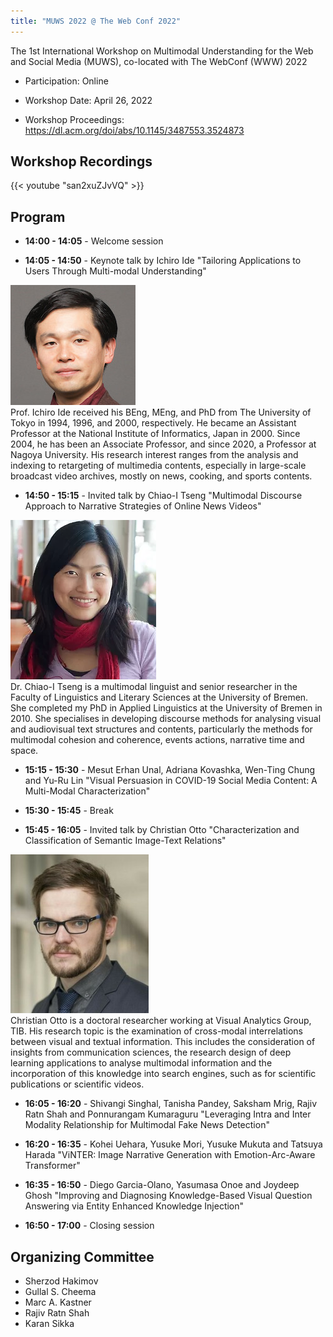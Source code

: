 ```yaml
---
title: "MUWS 2022 @ The Web Conf 2022"
---
```


The 1st International Workshop on Multimodal Understanding for the Web and Social Media (MUWS), co-located with The WebConf (WWW) 2022


- Participation: Online

- Workshop Date: April 26, 2022

- Workshop Proceedings: https://dl.acm.org/doi/abs/10.1145/3487553.3524873

## Workshop Recordings

<div class="mx-auto w-50">
{{< youtube "san2xuZJvVQ" >}}
</div>

## Program

- **14:00 - 14:05** - Welcome session

- **14:05 - 14:50** - Keynote talk by Ichiro Ide "Tailoring Applications to Users Through Multi-modal Understanding"

<div class="mb-3">
  <div class="row">
      <div class="col-4 col-md-2">
              <img class="mt-5 mt-md-0 img-fluid" src="ide.jpg">
      </div>
      <div class="col-8 col-md-10">
              <div class="card-body">
                 Prof. Ichiro Ide received his BEng, MEng, and PhD from The University of Tokyo in 1994, 1996, and 2000, respectively. He became an Assistant Professor at the National Institute of Informatics, Japan in 2000. Since 2004, he has been an Associate Professor, and since 2020, a Professor at Nagoya University. His research interest ranges from the analysis and indexing to retargeting of multimedia contents, especially in large-scale broadcast video archives, mostly on news, cooking, and sports contents.
              </div>
       </div>
  </div>
</div>

- **14:50 - 15:15** - Invited talk by Chiao-I Tseng "Multimodal Discourse Approach to Narrative Strategies of Online News Videos"

<div class="mb-3">
  <div class="row">
      <div class="col-4 col-md-2">
              <img class="mt-5 mt-md-0 img-fluid" src="tseng.webp">
      </div>
      <div class="col-8 col-md-10">
              <div class="card-body">
                 Dr. Chiao-I Tseng is a multimodal linguist and senior researcher in the Faculty of Linguistics and Literary Sciences at the University of Bremen. She completed my PhD in Applied Linguistics at the University of Bremen in 2010. She specialises in developing discourse methods for analysing visual and audiovisual text structures and contents, particularly the methods for multimodal cohesion and coherence, events actions, narrative time and space.
              </div>
       </div>
  </div>
</div>

- **15:15 - 15:30** - Mesut Erhan Unal, Adriana Kovashka, Wen-Ting Chung and Yu-Ru Lin "Visual Persuasion in COVID-19 Social Media Content: A Multi-Modal Characterization"

- **15:30 - 15:45** - Break

- **15:45 - 16:05** - Invited talk by Christian Otto "Characterization and Classification of Semantic Image-Text Relations"

<div class="mb-3">
  <div class="row">
      <div class="col-4 col-md-2">
              <img class="mt-5 mt-md-0 img-fluid" src="otto.jpg">
      </div>
      <div class="col-8 col-md-10">
              <div class="card-body">
                 Christian Otto is a doctoral researcher working at Visual Analytics Group, TIB. His research topic is the examination of cross-modal interrelations between visual and textual information. This includes the consideration of insights from communication sciences, the research design of deep learning applications to analyse multimodal information and the incorporation of this knowledge into search engines, such as for scientific publications or scientific videos.
              </div>
       </div>
  </div>
</div>

- **16:05 - 16:20** - Shivangi Singhal, Tanisha Pandey, Saksham Mrig, Rajiv Ratn Shah and Ponnurangam Kumaraguru "Leveraging Intra and Inter Modality Relationship for Multimodal Fake News Detection"

- **16:20 - 16:35** - Kohei Uehara, Yusuke Mori, Yusuke Mukuta and Tatsuya Harada "ViNTER: Image Narrative Generation with Emotion-Arc-Aware Transformer"

- **16:35 - 16:50** - Diego Garcia-Olano, Yasumasa Onoe and Joydeep Ghosh "Improving and Diagnosing Knowledge-Based Visual Question Answering via Entity Enhanced Knowledge Injection"

- **16:50 - 17:00** - Closing session

## Organizing Committee

- Sherzod Hakimov
- Gullal S. Cheema
- Marc A. Kastner
- Rajiv Ratn Shah
- Karan Sikka
